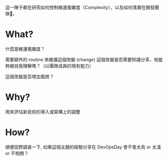這一陣子都在研究如何控制維運複雜度（Complexity），以及如何落實在開發團隊。

# What?
什麼是維運複雜度？

需要額外的 routine 來維護這個改變 (change)
這個改變是否需要知識分享，他能夠被自我理解嗎？（以團隊成員的現有能力）

這個改變是否增加風險？

# Why?
用來評估新技術的導入或架構上的調整


# How?

順便田野調查一下, 如果這個主題的經驗分享在 DevOpsDay 會不會太鳥 or 太淺 or 不相關？